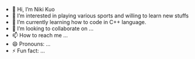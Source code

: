 - 👋 Hi, I’m Niki Kuo
- 👀 I’m interested in playing various sports and willing to learn new stuffs 
- 🌱 I’m currently learning how to code in C++ language.
- 💞️ I’m looking to collaborate on ...
- 📫 How to reach me ...
- 😄 Pronouns: ...
- ⚡ Fun fact: ...

<!---
kuo-yu-chen/kuo-yu-chen is a ✨ special ✨ repository because its `README.md` (this file) appears on your GitHub profile.
You can click the Preview link to take a look at your changes.
--->

